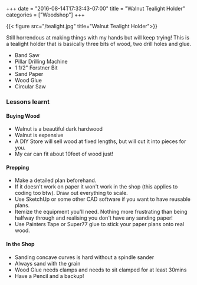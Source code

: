 +++
date = "2016-08-14T17:33:43-07:00"
title = "Walnut Tealight Holder"
categories = ["Woodshop"]
+++

{{< figure src="/tealight.jpg" title="Walnut Tealight Holder">}}

Still horrendous at making things with my hands but will keep trying! This is a tealight holder that is basically three bits of wood, two drill holes and glue.


- Band Saw
- Pillar Drilling Machine
- 1 1/2" Forstner Bit
- Sand Paper
- Wood Glue
- Circular Saw

### Lessons learnt


#### Buying Wood
- Walnut is a beautiful dark hardwood
- Walnut is expensive
- A DIY Store will sell wood at fixed lengths, but will cut it into pieces for you.
- My car can fit about 10feet of wood just!


#### Prepping
- Make a detailed plan beforehand. 
- If it doesn't work on paper it won't work in the shop (this applies to coding too btw). Draw out everything to scale.
- Use SketchUp or some other CAD software if you want to have reusable plans. 
- Itemize the equipment you'll need. Nothing more frustrating than being halfway through and realising you don't have any sanding paper!
- Use Painters Tape or Super77 glue to stick your paper plans onto real wood.


#### In the Shop
- Sanding concave curves is hard without a spindle sander
- Always sand with the grain
- Wood Glue needs clamps and needs to sit clamped for at least 30mins
- Have a Pencil and a backup!





